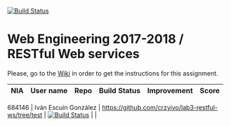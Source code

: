[![Build Status](https://travis-ci.org/UNIZAR-30246-WebEngineering/lab3-restful-ws.svg?branch=master)](https://travis-ci.org/UNIZAR-30246-WebEngineering/lab3-restful-ws)
# Web Engineering 2017-2018 / RESTful Web services
Please, go to the [Wiki](https://github.com/UNIZAR-30246-WebEngineering/lab3-restful-ws/wiki) in order to get the instructions for this assignment.

NIA    | User name | Repo | Build Status | Improvement | Score
-------|-----------|------|--------------|-------------|--------

684146 | Iván Escuín González | https://github.com/crzyivo/lab3-restful-ws/tree/test | [![Build Status](https://travis-ci.org/crzyivo/lab3-restful-ws.svg?branch=test)](https://travis-ci.org/crzyivo/lab3-restful-ws) | |